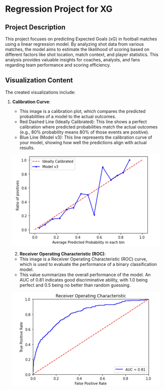 # Regression Project for XG

## Project Description 
This project focuses on predicting Expected Goals (xG) in football matches using a linear regression model.
By analyzing shot data from various matches, the model aims to estimate the likelihood of scoring based on different factors like shot location, match context, and player statistics. 
This analysis provides valuable insights for coaches, analysts, and fans regarding team performance and scoring efficiency.

## Visualization Content

The created visualizations include:

1. **Calibration Curve**:
   - This image is a calibration plot, which compares the predicted probabilities of a model to the actual outcomes.
   - Red Dashed Line (Ideally Calibrated): This line shows a perfect calibration where predicted probabilities match the actual outcomes (e.g., 80% probability means 80% of      those events are positive).
   - Blue Line (Model v3): This line represents the calibration curve of your model, showing how well the predictions align with actual results.
     
   ![Calibration Curve](image/Regression.png)

   2. **Receiver Operating Characteristic (ROC)**:
   - This image is a Receiver Operating Characteristic (ROC) curve, which is used to evaluate the performance of a binary classification model.
   - This value summarizes the overall performance of the model. An AUC of 0.81 indicates good discriminative ability, with 1.0 being perfect and 0.5 being no better than random guessing.
   
   ![ROC](image/Regression_2.png)
